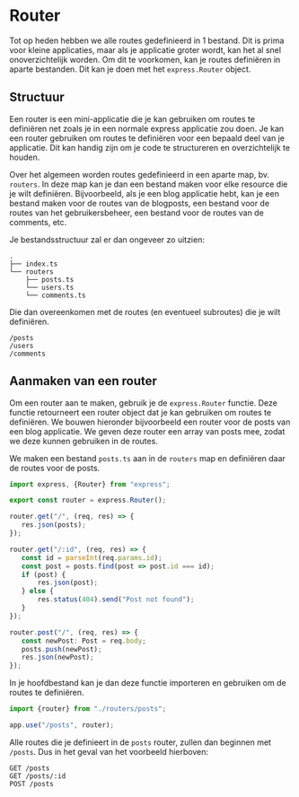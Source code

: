 # Router

Tot op heden hebben we alle routes gedefinieerd in 1 bestand. Dit is prima voor kleine applicaties, maar als je applicatie groter wordt, kan het al snel onoverzichtelijk worden. Om dit te voorkomen, kan je routes definiëren in aparte bestanden. Dit kan je doen met het `express.Router` object.

## Structuur

Een router is een mini-applicatie die je kan gebruiken om routes te definiëren net zoals je in een normale express applicatie zou doen. Je kan een router gebruiken om routes te definiëren voor een bepaald deel van je applicatie. Dit kan handig zijn om je code te structureren en overzichtelijk te houden.

Over het algemeen worden routes gedefinieerd in een aparte map, bv. `routers`. In deze map kan je dan een bestand maken voor elke resource die je wilt definiëren. Bijvoorbeeld, als je een blog applicatie hebt, kan je een bestand maken voor de routes van de blogposts, een bestand voor de routes van het gebruikersbeheer, een bestand voor de routes van de comments, etc.

Je bestandsstructuur zal er dan ongeveer zo uitzien:

```
.
├── index.ts
└── routers
    ├── posts.ts
    └── users.ts
    └── comments.ts
```

Die dan overeenkomen met de routes (en eventueel subroutes) die je wilt definiëren.

```
/posts
/users
/comments
```

## Aanmaken van een router

Om een router aan te maken, gebruik je de `express.Router` functie. Deze functie retourneert een router object dat je kan gebruiken om routes te definiëren. We bouwen hieronder bijvoorbeeld een router voor de posts van een blog applicatie. We geven deze router een array van posts mee, zodat we deze kunnen gebruiken in de routes.

We maken een bestand `posts.ts` aan in de `routers` map en definiëren daar de routes voor de posts.

```typescript
import express, {Router} from "express";

export const router = express.Router();

router.get("/", (req, res) => {
   res.json(posts);
});

router.get("/:id", (req, res) => {
   const id = parseInt(req.params.id);
   const post = posts.find(post => post.id === id);
   if (post) {
       res.json(post);
   } else {
       res.status(404).send("Post not found");
   }
});

router.post("/", (req, res) => {
   const newPost: Post = req.body;
   posts.push(newPost);
   res.json(newPost);
});
```

In je hoofdbestand kan je dan deze functie importeren en gebruiken om de routes te definiëren.

```typescript
import {router} from "./routers/posts";
```

```typescript
app.use("/posts", router);
```

Alle routes die je definieert in de `posts` router, zullen dan beginnen met `/posts`. Dus in het geval van het voorbeeld hierboven:

```
GET /posts
GET /posts/:id
POST /posts
```
